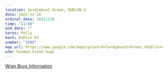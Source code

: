 ```yaml
---
location: Sandymount Green, DUBLIN 4
date: 2022-12-26
ordinal_date: 20221226
time: "11:00"
end_date: ""
hares: Polly
hash: Dublin H3
number: "1585"
map_url: https://www.google.com/maps/place/4+Sandymount+Green,+Dublin+4,+D04+VW68/@53.3321622,-6.2170277,17z/data=!3m1!4b1!4m5!3m4!1s0x48670edeb0d16c45:0xbe8a017262ceb66d!8m2!3d53.332159!4d-6.2148337
w3w: headed.blend.hugs
---
```

[Wran Boys Information](https://www.dublinvisitorcentre.ie/blog-sandymount-wren-boys-festival/)
